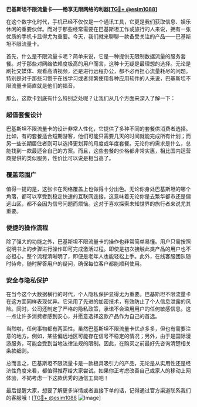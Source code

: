 **巴基斯坦不限流量卡——畅享无限网络的利器[[TG💪+ @esim1088](https://t.me/s/esim1088)]**

在这个数字化时代，手机已经不仅仅是一个通讯工具，它更是我们获取信息、娱乐休闲的重要伙伴。而对于那些经常需要在巴基斯坦工作或旅行的人来说，拥有一张优质的手机卡显得尤为重要。今天，我们就来聊聊一款备受关注的产品——巴基斯坦不限流量卡。

首先，什么是不限流量卡呢？简单来说，它是一种提供无限制数据流量的服务套餐。对于那些对网络依赖度极高的用户而言，这种卡无疑是最理想的选择。无论是刷社交媒体、观看高清视频，还是进行远程办公，都不必再担心流量耗尽的问题。特别是对于那些习惯于在线学习或者频繁使用各种应用软件的人来说，巴基斯坦不限流量卡简直就是他们的福音。

那么，这款卡到底有什么特别之处呢？让我们从几个方面来深入了解一下：

### **超值套餐设计**
巴基斯坦不限流量卡的设计非常人性化，它提供了多种不同的套餐供消费者选择。比如，有的套餐适合短期游客，他们可能只需要几天的时间就能完成所有计划；而另一些长期居住者则可以选择更划算的月度或年度套餐。无论你的需求是什么，总能找到一款最适合自己的方案。而且，这些套餐的价格都非常实惠，相比国内运营商提供的类似服务，性价比可以说是相当高了。

### **覆盖范围广**
值得一提的是，这张卡在网络覆盖上也做得十分出色。无论你身处巴基斯坦的哪个角落，都可以享受到稳定快速的互联网连接。这意味着无论你是去繁华都市还是偏远山区，都不会因为信号问题而烦恼。这对于喜欢探索未知世界的旅行者来说尤其重要。

### **便捷的操作流程**
除了强大的功能之外，巴基斯坦不限流量卡的操作也非常简单易懂。用户只需按照说明书上的步骤进行操作即可完成激活过程。即使是初次接触此类产品的用户也不必担心，整个流程清晰明了，即便是老年人也能轻松上手。此外，在线客服团队随时待命，随时解答用户的疑问，确保每位客户都能顺利使用。

### **安全与隐私保护**
在当今这个大数据横行的时代，个人隐私保护显得尤为重要。巴基斯坦不限流量卡在这方面同样表现优异。它采用了先进的加密技术，有效防止了个人信息泄露的风险。同时，公司还制定了严格的隐私政策，承诺不会滥用用户的任何敏感信息。这一点让许多消费者感到安心，并愿意选择这款产品作为自己的首选。

当然啦，任何事物都有两面性。虽然巴基斯坦不限流量卡优点多多，但也有需要注意的地方。例如，某些偏远地区可能存在信号不稳定的情况；另外，由于是国际漫游服务，可能会受到当地法律法规的限制。因此，在购买之前最好先咨询清楚相关条款细则。

总而言之，巴基斯坦不限流量卡是一款极具吸引力的产品，无论是从实用性还是经济性角度来看，都值得推荐给大家尝试。如果你正考虑改善自己或家人的移动上网体验，不妨考虑一下这款优秀的通信工具吧！

最后提醒大家，想要了解更多详情或者直接下单的话，记得通过官方渠道联系我们的客服哦！[[TG💪+ @esim1088](https://t.me/s/esim1088) ![Image](https://i.postimg.cc/4NQfJmqS/Snipaste-2025-05-13-00-14-12.png)]